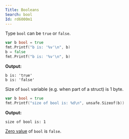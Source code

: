 ```yaml
---
Title: Booleans
Search: bool
Id: rd6000m1
---
```

Type `bool` can be `true` or `false`.

```go
var b bool = true
fmt.Printf("b is: '%v'\n", b)
b = false
fmt.Printf("b is: '%v'\n", b)
```

**Output:**

```text
b is: 'true'
b is: 'false'
```

Size of `bool` variable (e.g. when part of a struct) is 1 byte.

```go
var b bool = true
fmt.Printf("size of bool is: %d\n", unsafe.Sizeof(b))
```

**Output:**

```text
size of bool is: 1
```

[Zero value](a-6069) of `bool` is `false`.

